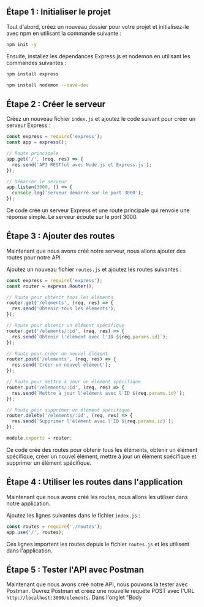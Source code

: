 ## Étape 1 : Initialiser le projet

Tout d'abord, créez un nouveau dossier pour votre projet et initialisez-le avec npm en utilisant la commande suivante :


```bash
npm init -y
```

Ensuite, installez les dépendances Express.js et nodemon en utilisant les commandes suivantes :

```bash
npm install express
```

```bash
npm install nodemon --save-dev
```

## Étape 2 : Créer le serveur

Créez un nouveau fichier `index.js` et ajoutez le code suivant pour créer un serveur Express :


```javascript
const express = require('express');
const app = express();

// Route principale
app.get('/', (req, res) => {
  res.send('API RESTful avec Node.js et Express.js');
});

// Démarrer le serveur
app.listen(3000, () => {
  console.log('Serveur démarré sur le port 3000');
});

```

Ce code crée un serveur Express et une route principale qui renvoie une réponse simple. Le serveur écoute sur le port 3000.

## Étape 3 : Ajouter des routes

Maintenant que nous avons créé notre serveur, nous allons ajouter des routes pour notre API.

Ajoutez un nouveau fichier `routes.js` et ajoutez les routes suivantes :


````javascript
const express = require('express');
const router = express.Router();

// Route pour obtenir tous les éléments
router.get('/elements', (req, res) => {
  res.send('Obtenir tous les éléments');
});

// Route pour obtenir un élément spécifique
router.get('/elements/:id', (req, res) => {
  res.send(`Obtenir l'élément avec l'ID ${req.params.id}`);
});

// Route pour créer un nouvel élément
router.post('/elements', (req, res) => {
  res.send('Créer un nouvel élément');
});

// Route pour mettre à jour un élément spécifique
router.put('/elements/:id', (req, res) => {
  res.send(`Mettre à jour l'élément avec l'ID ${req.params.id}`);
});

// Route pour supprimer un élément spécifique
router.delete('/elements/:id', (req, res) => {
  res.send(`Supprimer l'élément avec l'ID ${req.params.id}`);
});

module.exports = router;

````

Ce code crée des routes pour obtenir tous les éléments, obtenir un élément spécifique, créer un nouvel élément, mettre à jour un élément spécifique et supprimer un élément spécifique.

## Étape 4 : Utiliser les routes dans l'application

Maintenant que nous avons créé les routes, nous allons les utiliser dans notre application.

Ajoutez les lignes suivantes dans le fichier `index.js` :


```javascript
const routes = require('./routes');
app.use('/', routes);
```

Ces lignes importent les routes depuis le fichier `routes.js` et les utilisent dans l'application.

## Étape 5 : Tester l'API avec Postman

Maintenant que nous avons créé notre API, nous pouvons la tester avec Postman. Ouvrez Postman et créez une nouvelle requête POST avec l'URL `http://localhost:3000/elements`. Dans l'onglet "Body